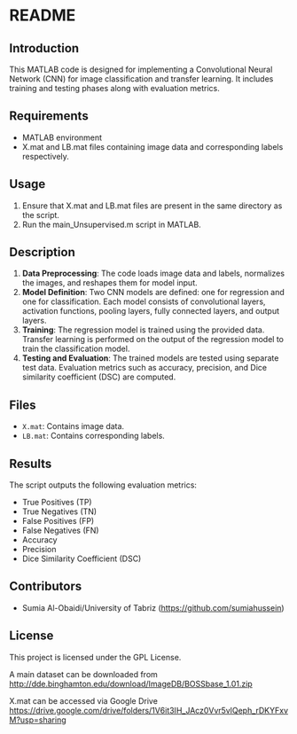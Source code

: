 # README

## Introduction
This MATLAB code is designed for implementing a Convolutional Neural Network (CNN) for image classification and transfer learning. It includes training and testing phases along with evaluation metrics.

## Requirements
- MATLAB environment
- X.mat and LB.mat files containing image data and corresponding labels respectively.

## Usage
1. Ensure that X.mat and LB.mat files are present in the same directory as the script.
2. Run the main_Unsupervised.m script in MATLAB.

## Description
1. **Data Preprocessing**: The code loads image data and labels, normalizes the images, and reshapes them for model input.
2. **Model Definition**: Two CNN models are defined: one for regression and one for classification. Each model consists of convolutional layers, activation functions, pooling layers, fully connected layers, and output layers.
3. **Training**: The regression model is trained using the provided data. Transfer learning is performed on the output of the regression model to train the classification model.
4. **Testing and Evaluation**: The trained models are tested using separate test data. Evaluation metrics such as accuracy, precision, and Dice similarity coefficient (DSC) are computed.

## Files
- `X.mat`: Contains image data.
- `LB.mat`: Contains corresponding labels.

## Results
The script outputs the following evaluation metrics:
- True Positives (TP)
- True Negatives (TN)
- False Positives (FP)
- False Negatives (FN)
- Accuracy
- Precision
- Dice Similarity Coefficient (DSC)

## Contributors
- Sumia Al-Obaidi/University of Tabriz (https://github.com/sumiahussein)

## License
This project is licensed under the GPL License.


A main dataset can be downloaded from http://dde.binghamton.edu/download/ImageDB/BOSSbase_1.01.zip

X.mat can be accessed via Google Drive https://drive.google.com/drive/folders/1V6it3IH_JAcz0Vvr5vlQeph_rDKYFxvM?usp=sharing 
